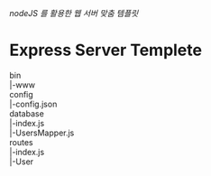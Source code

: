 *nodeJS 를 활용한 웹 서버 맞춤 템플릿*
# Express Server Templete

bin<br/>
 |-www<br/>
config<br/>
 |-config.json<br/>
database<br/>
 |-index.js<br/>
 |-UsersMapper.js<br/>
routes<br/>
 |-index.js<br/>
 |-User<br/>

